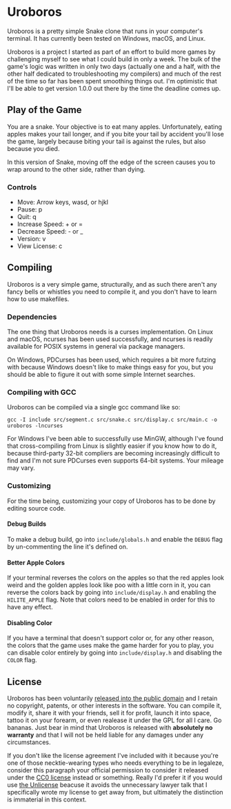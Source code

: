Uroboros
========

Uroboros is a pretty simple Snake clone that runs in your computer's terminal.
It has currently been tested on Windows, macOS, and Linux.

Uroboros is a project I started as part of an effort to build more games by
challenging myself to see what I could build in only a week.  The bulk of the
game's logic was written in only two days (actually one and a half, with the
other half dedicated to troubleshooting my compilers) and much of the rest of
the time so far has been spent smoothing things out.
I'm optimistic that I'll be able to get version 1.0.0 out there by the time the
deadline comes up.


Play of the Game
----------------

You are a snake.  Your objective is to eat many apples.  Unfortunately, eating
apples makes your tail longer, and if you bite your tail by accident you'll
lose the game, largely because biting your tail is against the rules, but also
because you died.

In this version of Snake, moving off the edge of the screen causes you to wrap
around to the other side, rather than dying.


### Controls

 - Move: Arrow keys, wasd, or hjkl
 - Pause: p
 - Quit: q
 - Increase Speed: + or =
 - Decrease Speed: - or _
 - Version: v
 - View License: c


Compiling
---------

Uroboros is a very simple game, structurally, and as such there aren't any
fancy bells or whistles you need to compile it, and you don't have to learn how
to use makefiles.


### Dependencies

The one thing that Uroboros needs is a curses implementation.  On Linux and
macOS, ncurses has been used successfully, and ncurses is readily available for
POSIX systems in general via package managers.

On Windows, PDCurses has been used, which requires a bit more futzing with
because Windows doesn't like to make things easy for you, but you should be
able to figure it out with some simple Internet searches.


### Compiling with GCC

Uroboros can be compiled via a single gcc command like so:
```
gcc -I include src/segment.c src/snake.c src/display.c src/main.c -o uroboros -lncurses
```

For Windows I've been able to successfully use MinGW, although I've found that
cross-compiling from Linux is slightly easier if you know how to do it, because
third-party 32-bit compliers are becoming increasingly difficult to find and
I'm not sure PDCurses even supports 64-bit systems.  Your mileage may vary.


### Customizing

For the time being, customizing your copy of Uroboros has to be done by editing
source code.


#### Debug Builds

To make a debug build, go into `include/globals.h` and enable the `DEBUG` flag
by un-commenting the line it's defined on.


#### Better Apple Colors

If your terminal reverses the colors on the apples so that the red apples look
weird and the golden apples look like poo with a little corn in it, you can
reverse the colors back by going into `include/display.h` and enabling the
`HILITE_APPLE` flag.  Note that colors need to be enabled in order for this
to have any effect.


#### Disabling Color

If you have a terminal that doesn't support color or, for any other reason, the
colors that the game uses make the game harder for you to play, you can disable
color entirely by going into `include/display.h` and disabling the `COLOR`
flag.


License
-------

Uroboros has been voluntarily [released into the public domain](LICENSE) and I
retain no copyright, patents, or other interests in the software.  You can
compile it, modify it, share it with your friends, sell it for profit, launch
it into space, tattoo it on your forearm, or even realease it under the GPL for
all I care.  Go bananas.  Just bear in mind that Uroboros is released with
**absolutely no warranty** and that I will not be held liable for any damages
under any circumstances.

If you don't like the license agreement I've included with it because you're
one of those necktie-wearing types who needs everything to be in legaleze,
consider this paragraph your official permission to consider it released under
the [CC0 license](https://creativecommons.org/publicdomain/zero/1.0/)  instead
or something.  Really I'd prefer it if you would use
[the Unlicense](https://unlicense.org/) beacuse it avoids the unnecessary
lawyer talk that I specifically wrote my license to get away from, but
ultimately the distinction is immaterial in this context.
